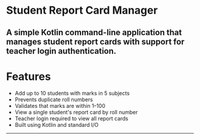 # Student Report Card Manager

A simple Kotlin command-line application that manages student report cards with support for teacher login authentication.
---

# Features

- Add up to 10 students with marks in 5 subjects
- Prevents duplicate roll numbers
- Validates that marks are within 1–100
- View a single student's report card by roll number
- Teacher login required to view all report cards
- Built using Kotlin and standard I/O

---